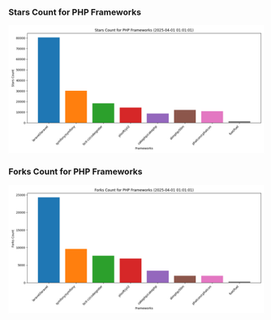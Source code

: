 ### Stars Count for PHP Frameworks

![Stars Chart](./archive/charts/20250401010101_stars_count.png)

### Forks Count for PHP Frameworks

![Forks Chart](./archive/charts/20250401010101_forks_count.png)

